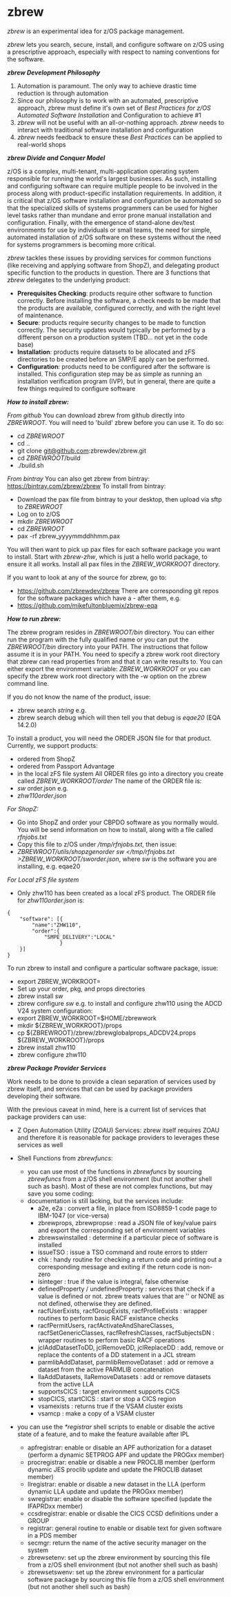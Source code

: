 # zbrew
_zbrew_ is an experimental idea for z/OS package management.

_zbrew_ lets you search, secure, install, and configure software on z/OS using a prescriptive approach, 
especially with respect to naming conventions for the software. 

***zbrew Development Philosophy***

1. Automation is paramount. The only way to achieve drastic time reduction is through automation
2. Since our philosophy is to work with an automated, prescriptive approach, zbrew must define it's own set of 
_Best Practices for z/OS Automated Software Installation_ and Configuration to achieve #1  
3. _zbrew_ will not be useful with an all-or-nothing approach. _zbrew_ needs to interact with traditional 
software installation and configuration
4. _zbrew_ needs feedback to ensure these _Best Practices_ can be applied to real-world shops

***zbrew Divide and Conquer Model***

z/OS is a complex, multi-tenant, multi-application operating system responsible for running the world's largest businesses. 
As such, installing and configuring software can require multiple people to be involved in the process along with 
product-specific installation requirements. In addition, it is critical that z/OS software installation and configuration
be automated so that the specialized skills of systems programmers can be used for higher level tasks rather than mundane 
and error prone manual installation and configuration. Finally, with the emergence of stand-alone dev/test environments 
for use by individuals or small teams, the need for simple, automated installation of z/OS software on these systems 
without the need for systems programmers is becoming more critical. 

_zbrew_ tackles these issues by providing services for common functions (like receiving and applying software from ShopZ), 
and delegating product specific function to the products in question. There are 3 functions that _zbrew_ delegates 
to the underlying product:

- **Prerequisites Checking**: products require other software to function correctly. Before installing the software,
a check needs to be made that the products are available, configured correctly, and with the right level of maintenance.
- **Secure**: products require security changes to be made to function correctly. The security updates would typically 
be performed by a different person on a production system (TBD... not yet in the code base)
- **Installation**: products require datasets to be allocated and zFS directories to be created before an SMP/E apply 
can be performed. 
- **Configuration**: products need to be configured after the software is installed. This configuration step may be as 
simple as running an installation verification program (IVP), but in general, there are quite a few things required to
configure software

***How to install zbrew:***

*From github*
You can download zbrew from github directly into _ZBREWROOT_. You will need to 'build' zbrew before you can use it. To do so:
- cd _ZBREWROOT_
- cd ..
- git clone git@github.com:zbrewdev/zbrew.git
- cd _ZBREWROOT_/build
- ./build.sh

*From bintray*
You can also get zbrew from bintray: https://bintray.com/zbrew/zbrew
To install from bintray:
- Download the pax file from bintray to your desktop, then upload via sftp to _ZBREWROOT_
- Log on to z/OS
- mkdir _ZBREWROOT_
- cd _ZBREWROOT_
- pax -rf zbrew_yyyymmddhhmm.pax

You will then want to pick up pax files for each software package you want to install. 
Start with _zbrew-zhw_, which is just a hello world package, to ensure it all works. Install all pax files in the _ZBREW\_WORKROOT_ directory. 

If you want to look at any of the source for zbrew, go to:
- https://github.com/zbrewdev/zbrew
There are corresponding git repos for the software packages which have a -<sw> after them, e.g.
- https://github.com/mikefultonbluemix/zbrew-eqa

***How to run zbrew:***

The zbrew program resides in _ZBREWROOT/bin_ directory. You can either run the program with the fully qualified name or you can put the _ZBREWROOT/bin_ directory into your PATH. The instructions that follow assume it is in your PATH. 
You need to specify a zbrew work root directory that zbrew can read properties from and that it can write results to. You can either export the environment variable: _ZBREW\_WORKROOT_ or you can specify the zbrew work root directory with the -w option on the zbrew command line.

If you do not know the name of the product, issue:
- zbrew search _string_
e.g.
- zbrew search debug
which will then tell you that debug is _eqae20_ (EQA 14.2.0)

To install a product, you will need the ORDER JSON file for that product. 
Currently, we support products:
- ordered from ShopZ
- ordered from Passport Advantage
- in the local zFS file system
All ORDER files go into a directory you create called _ZBREW\_WORKROOT/order_ 
The name of the ORDER file is: 
- _sw_ order.json
e.g.
- _zhw110order.json_

*For ShopZ:*
- Go into ShopZ and order your CBPDO software as you normally would. You will be send information on how to install, along with a file called _rfnjobs.txt_
- Copy this file to z/OS under _/tmp/rfnjobs.txt_, then issue:
- _ZBREWROOT/utils/shopzgenorder sw </tmp/rfnjobs.txt >ZBREW_WORKROOT/*sw*order.json_, where _sw_ is the software you are installing, e.g. eqae20

*For Local zFS file system*
- Only zhw110 has been created as a local zFS product. The ORDER file for _zhw110order.json_ is:
```
{
 	"software": [{
		"name":"ZHW110",
		"order":{
			"SMPE_DELIVERY":"LOCAL"
                 }
	}]
}
```


To run zbrew to install and configure a particular software package, issue:
- export ZBREW_WORKROOT=<root>
- Set up your order, pkg, and props directories
- zbrew install _sw_
- zbrew configure _sw_
e.g. to install and configure zhw110 using the ADCD V24 system configuration:
- export ZBREW_WORKROOT=$HOME/zbrewwork
- mkdir ${ZBREW_WORKROOT}/props
- cp ${ZBREWROOT}/zbrew/zbrewglobalprops_ADCDV24.props ${ZBREW_WORKROOT}/props
- zbrew install zhw110
- zbrew configure zhw110

***zbrew Package Provider Services***

Work needs to be done to provide a clean separation of services used by zbrew itself, and services that can be used by package providers developing their software.

With the previous caveat in mind, here is a current list of services that package providers can use:
- Z Open Automation Utility (ZOAU) Services: zbrew itself requires ZOAU and therefore it is reasonable for package providers to leverages these services as well
- Shell Functions from _zbrewfuncs_:
   - you can use most of the functions in _zbrewfuncs_ by sourcing _zbrewfuncs_ from a z/OS shell environment (but not  another shell such as bash). Most of these are not complex functions, but may save you some coding:
   - documentation is still lacking, but the services include: 
      - a2e, e2a : convert a file, in place from ISO8859-1 code page to IBM-1047 (or vice-versa)
      - zbrewprops, zbrewpropse : read a JSON file of key/value pairs and export the corresponding set of environment variables
      - zbrewswinstalled : determine if a particular piece of software is installed
      - issueTSO : issue a TSO command and route errors to stderr
      - chk : handy routine for checking a return code and printing out a corresponding message and exiting if the return code is non-zero
      - isinteger : true if the value is integral, false otherwise
      - definedProperty / undefinedProperty : services that check if a value is defined or not. zbrew treats values that are '' or NONE as not defined, otherwise they are defined.
      - racfUserExists, racfGroupExists, racfProfileExists : wrapper routines to perform basic RACF existance checks
      - racfPermitUsers, racfActivateAndShareClasses, racfSetGenericClasses, racfRefreshClasses, racfSubjectsDN : wrapper routines to perform basic RACF operations
      - jclAddDatasetToDD, jclRemoveDD, jclReplaceDD : add, remove or replace the contents of a DD statement in a JCL stream
      - parmlibAddDataset, parmlibRemoveDataset : add or remove a dataset from the active PARMLIB concatenation
      - llaAddDatasets, llaRemoveDatasets : add or remove datasets from the active LLA
      - supportsCICS : target environment supports CICS
      - stopCICS, startCICS : start or stop a CICS region
      - vsamexists : returns true if the VSAM cluster exists
      - vsamcp : make a copy of a VSAM cluster 
      
- you can use the _\*registrar_ shell scripts to enable or disable the active state of a feature, and to make the feature available after IPL
  - apfregistrar: enable or disable an APF authorization for a dataset (perform a dynamic SETPROG APF and update the PROGxx member)
  - procregistrar: enable or disable a new PROCLIB member (perform dynamic JES proclib update and update the PROCLIB dataset member)
  - llregistrar: enable or disable a new dataset in the LLA (perform dynamic LLA update and update the PROGxx member)
  - swregistrar: enable or disable the software specified (update the IFAPRDxx member)
  - ccsdregistrar: enable or disable the CICS CCSD definitions under a GROUP 
  - registrar: general routine to enable or disable text for given software in a PDS member
  - secmgr: return the name of the active security manager on the system
  - zbrewsetenv: set up the zbrew environment by sourcing this file from a z/OS shell environment (but not another shell such as bash)
  - zbrewsetswenv: set up the zbrew environment for a particular software package by sourcing this file from a z/OS shell environment (but not another shell such as bash)
